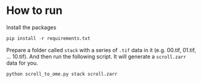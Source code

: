 # How to run

Install the packages

```python
pip install -r requirements.txt 
```

Prepare a folder called `stack` with a series of `.tif` data in it (e.g. 00.tif, 01.tif, ... 10.tif). And then run the following script. It will generate a `scroll.zarr` data for you.

```python
python scroll_to_ome.py stack scroll.zarr
```